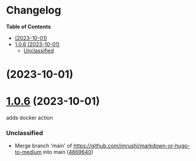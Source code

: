 # Changelog

<!-- START doctoc generated TOC please keep comment here to allow auto update -->
<!-- DON'T EDIT THIS SECTION, INSTEAD RE-RUN doctoc TO UPDATE -->

**Table of Contents**

- [ (2023-10-01)](#2023-10-01)
- [1.0.6 (2023-10-01)](#106-2023-10-01)
  - [Unclassified](#unclassified)

<!-- END doctoc generated TOC please keep comment here to allow auto update -->

# [](https://github.com/imrushi/markdown-or-hugo-to-medium/compare/v1.0.6...v) (2023-10-01)

# [1.0.6](https://github.com/imrushi/markdown-or-hugo-to-medium/compare/4869640e2a067bdfbbef84ac6e600ed221ab2617...v1.0.6) (2023-10-01)

adds docker action

### Unclassified

- Merge branch 'main' of https://github.com/imrushi/markdown-or-hugo-to-medium into main ([4869640](https://github.com/imrushi/markdown-or-hugo-to-medium/commit/4869640e2a067bdfbbef84ac6e600ed221ab2617))
